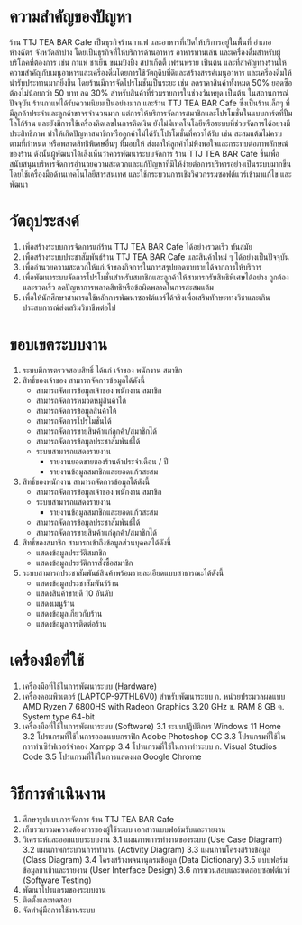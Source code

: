 # ความสำคัญของปัญหา

  ร้าน TTJ TEA BAR Cafe เป็นธุรกิจร้านกาแฟ และอาหารที่เปิดให้บริการอยู่ในพื้นที่ อำเภอ  ห้างฉัตร จังหวัดลำปาง โดยเป็นธุรกิจที่ให้บริการด้านอาหาร อาหารทานเล่น และเครื่องดื่มสำหรับผู้บริโภคที่ต้องการ เช่น กาแฟ ชาเย็น ขนมปังปิ้ง สปาเก็ตตี้ เฟรนฟราย  เป็นต้น และที่สำคัญทางร้านให้ความสำคัญกับเมนูอาหารและเครื่องดื่มโดยการใช้วัตถุดิบที่ดีและสร้างสรรค์เมนูอาหาร และเครื่องดื่มให้น่ารับประทานมากยิ่งขึ้น โดยร้านมีการจัดโปรโมชั่นเป็นระยะ เช่น ลดราคาสินค้าทั้งหมด 50% ยอดซื้อต้องไม่น้อยกว่า 50 บาท ลด 30% สำหรับสินค้าที่ร่วมรายการในช่วงวันหยุด เป็นต้น 
ในสถานการณ์ปัจจุบัน ร้านกาแฟได้รับความนิยมเป็นอย่างมาก และร้าน TTJ TEA BAR Cafe  ซึ่งเป็นร้านเล็กๆ ที่มีลูกค้าประจำและลูกค้าขาจรจำนวนมาก แต่การให้บริการจัดการสมาชิกและโปรโมชั่นในแบบการ์ดที่ปั้มโลโก้ร้าน และยังมีการใช้เครื่องคิดเลขในการคิดเงิน ยังไม่มีเทคโนโลยีหรือระบบที่ช่วยจัดการได้อย่างมีประสิทธิภาพ ทำให้เกิดปัญหาสมาชิกหรือลูกค้าไม่ได้รับโปรโมชั่นที่ควรได้รับ เช่น สะสมแต้มไม่ครบตามที่กำหนด หรือพลาดสิทธิพิเศษอื่นๆ ที่มอบให้ ส่งผลให้ลูกค้าไม่พึงพอใจและกระทบต่อภาพลักษณ์ของร้าน
ดังนั้นผู้พัฒนาได้เล็งเห็นว่าควรพัฒนาระบบจัดการ ร้าน TTJ TEA BAR Cafe ขึ้นเพื่อสนับสนุนบริหารจัดการอำนวยความสะดวกและแก้ปัญหาที่มีให้ง่ายต่อการบริหารอย่างเป็นระบบมากขึ้น โดยใช้เครื่องมือด้านเทคโนโลยีสารสนเทศ และใช้กระบวนการเชิงวิศวกรรมซอฟต์แวร์เข้ามาแก้ไข         และพัฒนา

# วัตถุประสงค์

1. เพื่อสร้างระบบการจัดการแก่ร้าน TTJ TEA BAR Cafe ได้อย่างรวดเร็ว ทันสมัย
2. เพื่อสร้างระบบประชาสัมพันธ์ร้าน TTJ TEA BAR Cafe และสินค้าใหม่ ๆ ได้อย่างเป็นปัจจุบัน
3. เพื่ออำนวยความสะดวกให้แก่เจ้าของกิจการในการสรุปยอดขายรายได้จากการให้บริการ
4. เพื่อพัฒนาระบบจัดการโปรโมชั่นสำหรับสมาชิกและลูกค้าให้สามารถรับสิทธิพิเศษได้อย่าง ถูกต้องและรวดเร็ว ลดปัญหาการพลาดสิทธิหรือข้อผิดพลาดในการสะสมแต้ม
5. เพื่อให้นักศึกษาสามารถใช้หลักการพัฒนาซอฟต์แวร์ได้จริงเพื่อเสริมทักษะทางวิชาและเกินประสบการณ์ส่งเสริมวิชาชีพต่อไป

# ขอบเขตระบบงาน

1. ระบบมีการตรวจสอบสิทธิ์ ได้แก่ เจ้าของ พนักงาน สมาชิก
2. สิทธิ์ของเจ้าของ สามารถจัดการข้อมูลได้ดังนี้
    - สามารถจัดการข้อมูลเจ้าของ พนักงาน สมาชิก
    - สามารถจัดการหมวดหมู่สินค้าได้
    - สามารถจัดการข้อมูลสินค้าได้
    - สามารถจัดการโปรโมชั่นได้
    - สามารถจัดการขายสินค้าแก่ลูกค้า/สมาชิกได้
    - สามารถจัดการข้อมูลประชาสัมพันธ์ได้
    - ระบบสามารถแสดงรายงาน
       * รายงานยอดขายของร้านค้าประจำเดือน / ปี
       * รายงานข้อมูลสมาชิกและยอดแก้วสะสม
3. สิทธิ์ของพนักงาน สามารถจัดการข้อมูลได้ดังนี้
   - สามารถจัดการข้อมูลเจ้าของ พนักงาน สมาชิก
   - ระบบสามารถแสดงรายงาน
       * รายงานข้อมูลสมาชิกและยอดแก้วสะสม
   - สามารถจัดการข้อมูลประชาสัมพันธ์ได้
   - สามารถจัดการขายสินค้าแก่ลูกค้า/สมาชิกได้
4. สิทธิ์ของสมาชิก สามารถเข้าถึงข้อมูลส่วนบุคคลได้ดังนี้
   - แสดงข้อมูลประวัติสมาชิก
   - แสดงข้อมูลประวัติการสั่งซื้อสมาชิก
5. ระบบสามารถประชาสัมพันธ์สินค้าพร้อมรายละเอียดแบบสาธารณะได้ดังนี้
   - แสดงข้อมูลประชาสัมพันธ์ร้าน
   - แสดงสินค้าขายดี 10 อันดับ
   - แสดงเมนูร้าน
   - แสดงข้อมูลเกี่ยวกับร้าน
   - แสดงข้อมูลการติดต่อร้าน

# เครื่องมือที่ใช้

1. เครื่องมือที่ใช้ในการพัฒนาระบบ (Hardware)
2. เครื่องคอมพิวเตอร์ (LAPTOP-97THL6V0) สำหรับพัฒนาระบบ
    ก. หน่วยประมวลผลแบบ AMD Ryzen 7 6800HS with Radeon Graphics 3.20 GHz
    ข. RAM 8 GB
    ค. System type 64-bit
3. เครื่องมือที่ใช้ในการพัฒนาระบบ (Software)
   3.1 ระบบปฏิบัติการ Windows 11 Home
   3.2 โปรแกรมที่ใช้ในการออกแบบกราฟิก Adobe Photoshop CC
   3.3 โปรแกรมที่ใช้ในการทำเซิร์ฟเวอร์จำลอง Xampp
   3.4 โปรแกรมที่ใช้ในการทำระบบ
        ก. Visual Studios Code
   3.5 โปรแกรมที่ใช้ในการแสดงผล Google Chrome
   
# วิธีการดำเนินงาน

1. ศึกษารูปแบบการจัดการ ร้าน  TTJ TEA BAR Cafe
2. เก็บรวบรวมความต้องการของผู้ใช้ระบบ เอกสารแบบฟอร์มรับและรายงาน
3. วิเคราะห์และออกแบบระบบงาน
   3.1 แผนภาพการทำงานของระบบ (Use Case Diagram)
   3.2 แผนภาพกระบวนการทำงาน (Activity Diagram)
   3.3 แผนภาพโครงสร้างข้อมูล (Class Diagram)
   3.4 โครงสร้างพจนานุกรมข้อมูล (Data Dictionary)
   3.5 แบบฟอร์มข้อมูลขาเข้าและรายงาน (User Interface Design)
   3.6 การทวนสอบและทดสอบซอฟต์แวร์ (Software Testing)
4. พัฒนาโปรแกรมของระบบงาน
5. ติดตั้งและทดสอบ
6. จัดทำคู่มือการใช้งานระบบ
 
